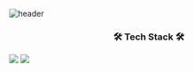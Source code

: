 ![header](https://capsule-render.vercel.app/api?type=waving&color=auto&height=300&section=header&text=Hello%20World&desc=Jun's%20Github%20Repositories.&descAlignY=65&fontSize=80)

<h3 align="center">🛠 Tech Stack 🛠</h3>

![](https://img.shields.io/badge/Python-3766AB?style=flat-square&logo=Python&logoColor=white) ![](https://img.shields.io/badge/Java-007396?style=flat-square&logo=Java&logoColor=white) 
